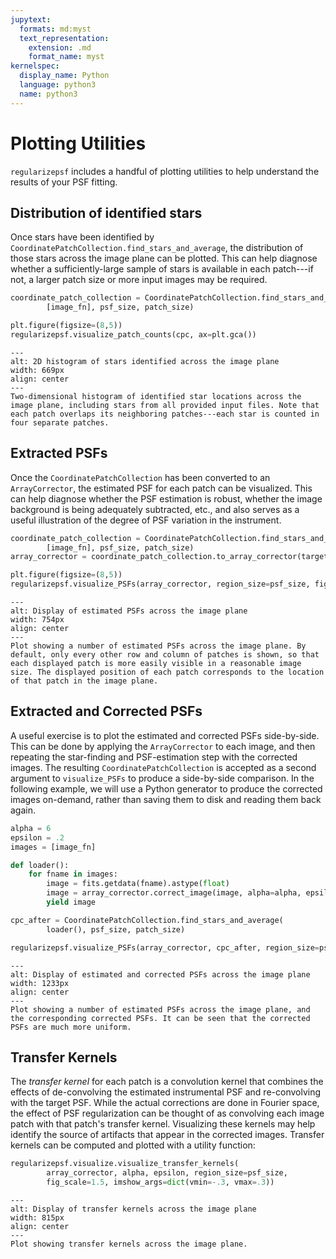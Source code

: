 ```yaml
---
jupytext:
  formats: md:myst
  text_representation:
    extension: .md
    format_name: myst
kernelspec:
  display_name: Python
  language: python3
  name: python3
---
```


# Plotting Utilities

`regularizepsf` includes a handful of plotting utilities to help understand the results of your PSF fitting.

## Distribution of identified stars
Once stars have been identified by `CoordinatePatchCollection.find_stars_and_average`, the distribution of those stars across the image plane can be plotted. This can help diagnose whether a sufficiently-large sample of stars is available in each patch---if not, a larger patch size or more input images may be required.

```py
coordinate_patch_collection = CoordinatePatchCollection.find_stars_and_average(
        [image_fn], psf_size, patch_size)

plt.figure(figsize=(8,5))
regularizepsf.visualize_patch_counts(cpc, ax=plt.gca())
```

```{figure} images/star_distribution.png
---
alt: 2D histogram of stars identified across the image plane
width: 669px
align: center
---
Two-dimensional histogram of identified star locations across the image plane, including stars from all provided input files. Note that each patch overlaps its neighboring patches---each star is counted in four separate patches.
```

## Extracted PSFs
Once the `CoordinatePatchCollection` has been converted to an `ArrayCorrector`, the estimated PSF for each patch can be visualized. This can help diagnose whether the PSF estimation is robust, whether the image background is being adequately subtracted, etc., and also serves as a useful illustration of the degree of PSF variation in the instrument.

```py
coordinate_patch_collection = CoordinatePatchCollection.find_stars_and_average(
        [image_fn], psf_size, patch_size)
array_corrector = coordinate_patch_collection.to_array_corrector(target_evaluation)

plt.figure(figsize=(8,5))
regularizepsf.visualize_PSFs(array_corrector, region_size=psf_size, fig_scale=1.4)
```

```{figure} images/estimated_psfs.png
---
alt: Display of estimated PSFs across the image plane
width: 754px
align: center
---
Plot showing a number of estimated PSFs across the image plane. By default, only every other row and column of patches is shown, so that each displayed patch is more easily visible in a reasonable image size. The displayed position of each patch corresponds to the location of that patch in the image plane.
```

## Extracted and Corrected PSFs
A useful exercise is to plot the estimated and corrected PSFs side-by-side. This can be done by applying the `ArrayCorrector` to each image, and then repeating the star-finding and PSF-estimation step with the corrected images. The resulting `CoordinatePatchCollection` is accepted as a second argument to `visualize_PSFs` to produce a side-by-side comparison. In the following example, we will use a Python generator to produce the corrected images on-demand, rather than saving them to disk and reading them back again.
```py
alpha = 6
epsilon = .2
images = [image_fn]

def loader():
    for fname in images:
        image = fits.getdata(fname).astype(float)
        image = array_corrector.correct_image(image, alpha=alpha, epsilon=epsilon)
        yield image

cpc_after = CoordinatePatchCollection.find_stars_and_average(
        loader(), psf_size, patch_size)

regularizepsf.visualize_PSFs(array_corrector, cpc_after, region_size=psf_size, fig_scale=1.2)
```

```{figure} images/estimated_corrected_psfs.png
---
alt: Display of estimated and corrected PSFs across the image plane
width: 1233px
align: center
---
Plot showing a number of estimated PSFs across the image plane, and the corresponding corrected PSFs. It can be seen that the corrected PSFs are much more uniform.
```

## Transfer Kernels
The *transfer kernel* for each patch is a convolution kernel that combines the effects of de-convolving the estimated instrumental PSF and re-convolving with the target PSF. While the actual corrections are done in Fourier space, the effect of PSF regularization can be thought of as convolving each image patch with that patch's transfer kernel. Visualizing these kernels may help identify the source of artifacts that appear in the corrected images. Transfer kernels can be computed and plotted with a utility function:
```py
regularizepsf.visualize.visualize_transfer_kernels(
        array_corrector, alpha, epsilon, region_size=psf_size,
        fig_scale=1.5, imshow_args=dict(vmin=-.3, vmax=.3))
```


```{figure} images/transfer_kernels.png
---
alt: Display of transfer kernels across the image plane
width: 815px
align: center
---
Plot showing transfer kernels across the image plane.
```

